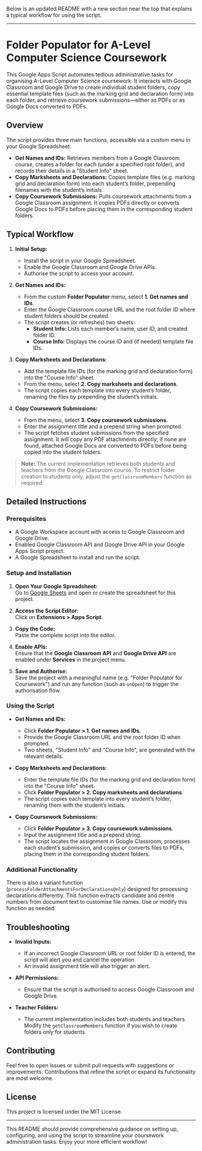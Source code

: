Below is an updated README with a new section near the top that explains a typical workflow for using the script.

---

# Folder Populator for A-Level Computer Science Coursework

This Google Apps Script automates tedious administrative tasks for organising A-Level Computer Science coursework. It interacts with Google Classroom and Google Drive to create individual student folders, copy essential template files (such as the marking grid and declaration form) into each folder, and retrieve coursework submissions—either as PDFs or as Google Docs converted to PDFs.

## Overview

The script provides three main functions, accessible via a custom menu in your Google Spreadsheet:

- **Get Names and IDs:** Retrieves members from a Google Classroom course, creates a folder for each (under a specified root folder), and records their details in a "Student Info" sheet.
- **Copy Marksheets and Declarations:** Copies template files (e.g. marking grid and declaration form) into each student’s folder, prepending filenames with the student’s initials.
- **Copy Coursework Submissions:** Pulls coursework attachments from a Google Classroom assignment. It copies PDFs directly or converts Google Docs to PDFs before placing them in the corresponding student folders.

## Typical Workflow

1. **Initial Setup:**  
   - Install the script in your Google Spreadsheet.
   - Enable the Google Classroom and Google Drive APIs.
   - Authorise the script to access your account.

2. **Get Names and IDs:**  
   - From the custom **Folder Populator** menu, select **1. Get names and IDs**.
   - Enter the Google Classroom course URL and the root folder ID where student folders should be created.
   - The script creates (or refreshes) two sheets:  
     - **Student Info:** Lists each member’s name, user ID, and created folder ID.
     - **Course Info:** Displays the course ID and (if needed) template file IDs.

3. **Copy Marksheets and Declarations:**  
   - Add the template file IDs (for the marking grid and declaration form) into the "Course Info" sheet.
   - From the menu, select **2. Copy marksheets and declarations**.
   - The script copies each template into every student’s folder, renaming the files by prepending the student’s initials.

4. **Copy Coursework Submissions:**  
   - From the menu, select **3. Copy coursework submissions**.
   - Enter the assignment title and a prepend string when prompted.
   - The script fetches student submissions from the specified assignment. It will copy any PDF attachments directly; if none are found, attached Google Docs are converted to PDFs before being copied into the student folders.

> **Note:** The current implementation retrieves both students and teachers from the Google Classroom course. To restrict folder creation to students only, adjust the `getClassroomMembers` function as required.

## Detailed Instructions

### Prerequisites

- A Google Workspace account with access to Google Classroom and Google Drive.
- Enabled Google Classroom API and Google Drive API in your Google Apps Script project.
- A Google Spreadsheet to install and run the script.

### Setup and Installation

1. **Open Your Google Spreadsheet:**  
   Go to [Google Sheets](https://sheets.google.com) and open or create the spreadsheet for this project.

2. **Access the Script Editor:**  
   Click on **Extensions > Apps Script**.

3. **Copy the Code:**  
   Paste the complete script into the editor.

4. **Enable APIs:**  
   Ensure that the **Google Classroom API** and **Google Drive API** are enabled under **Services** in the project menu.

5. **Save and Authorise:**  
   Save the project with a meaningful name (e.g. "Folder Populator for Coursework") and run any function (such as `onOpen`) to trigger the authorisation flow.

### Using the Script

- **Get Names and IDs:**  
  - Click **Folder Populator > 1. Get names and IDs**.
  - Provide the Google Classroom URL and the root folder ID when prompted.
  - Two sheets, "Student Info" and "Course Info", are generated with the relevant details.

- **Copy Marksheets and Declarations:**  
  - Enter the template file IDs (for the marking grid and declaration form) into the "Course Info" sheet.
  - Click **Folder Populator > 2. Copy marksheets and declarations**.
  - The script copies each template into every student’s folder, renaming them with the student’s initials.

- **Copy Coursework Submissions:**  
  - Click **Folder Populator > 3. Copy coursework submissions**.
  - Input the assignment title and a prepend string.
  - The script locates the assignment in Google Classroom, processes each student’s submission, and copies or converts files to PDFs, placing them in the corresponding student folders.

### Additional Functionality

There is also a variant function (`processFolderAttachmentsForDeclarationsOnly`) designed for processing declarations differently. This function extracts candidate and centre numbers from document text to customise file names. Use or modify this function as needed.

## Troubleshooting

- **Invalid Inputs:**  
  - If an incorrect Google Classroom URL or root folder ID is entered, the script will alert you and cancel the operation.
  - An invalid assignment title will also trigger an alert.

- **API Permissions:**  
  - Ensure that the script is authorised to access Google Classroom and Google Drive.

- **Teacher Folders:**  
  - The current implementation includes both students and teachers. Modify the `getClassroomMembers` function if you wish to create folders only for students.

## Contributing

Feel free to open issues or submit pull requests with suggestions or improvements. Contributions that refine the script or expand its functionality are most welcome.

## License

This project is licensed under the MIT License.

---

This README should provide comprehensive guidance on setting up, configuring, and using the script to streamline your coursework administration tasks. Enjoy your more efficient workflow!
